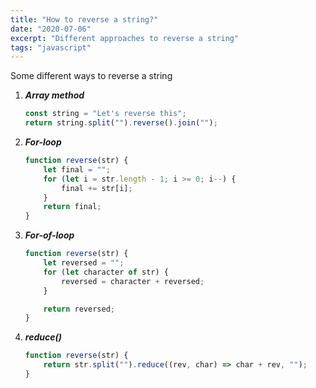 ```yaml
---
title: "How to reverse a string?"
date: "2020-07-06"
excerpt: "Different approaches to reverse a string"
tags: "javascript"
---
```


Some different ways to reverse a string

1. **_Array method_**

    ```js
    const string = "Let's reverse this";
    return string.split("").reverse().join("");
    ```

2. **_For-loop_**

    ```js
    function reverse(str) {
    	let final = "";
    	for (let i = str.length - 1; i >= 0; i--) {
    		final += str[i];
    	}
    	return final;
    }
    ```

3. **_For-of-loop_**

    ```js
    function reverse(str) {
    	let reversed = "";
    	for (let character of str) {
    		reversed = character + reversed;
    	}

    	return reversed;
    }
    ```

4. **_reduce()_**

    ```js
    function reverse(str) {
    	return str.split("").reduce((rev, char) => char + rev, "");
    }
    ```
